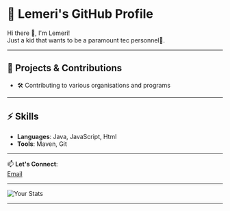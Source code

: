 # 🌟 Lemeri's GitHub Profile

Hi there 👋, I'm Lemeri!  
Just a kid that wants to be a paramount tec personnel🚀.

---

## 🚀 Projects & Contributions

- 🛠 Contributing to various organisations and programs    

---

## ⚡ Skills

- **Languages**: Java, JavaScript, Html
- **Tools**: Maven, Git

---

📫 **Let's Connect**:  
[Email](lemerigift@gmail.com) 

---
![Your Stats](https://github-readme-stats.vercel.app/api?username=Lemeri123&show_icons=true&count_private=true)

---


<!---
Lemeri123/Lemeri123 is a ✨ special ✨ repository because its `README.md` (this file) appears on your GitHub profile.
You can click the Preview link to take a look at your changes.
--->
